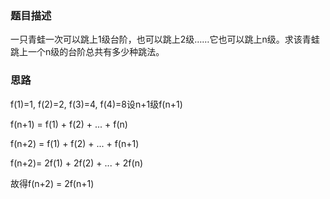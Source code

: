 ### 题目描述
一只青蛙一次可以跳上1级台阶，也可以跳上2级……它也可以跳上n级。求该青蛙跳上一个n级的台阶总共有多少种跳法。

### 思路

f(1)=1, f(2)=2, f(3)=4, f(4)=8设n+1级f(n+1)

f(n+1) = f(1) + f(2) + ... + f(n)

f(n+2) = f(1) + f(2) + ... + f(n+1)

f(n+2)= 2f(1) + 2f(2) + ... + 2f(n)

故得f(n+2) = 2f(n+1)